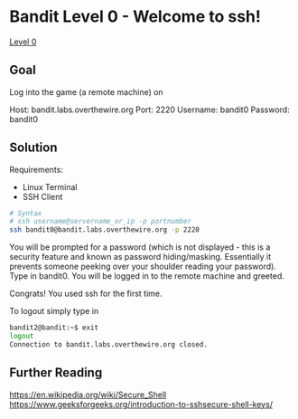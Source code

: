 Bandit Level 0 - Welcome to ssh!
================================

[Level 0](https://overthewire.org/wargames/bandit/bandit0.html)

Goal
----

Log into the game (a remote machine) on

Host: bandit.labs.overthewire.org 
Port: 2220
Username: bandit0
Password: bandit0

Solution
--------

Requirements: 

- Linux Terminal 
- SSH Client 

```sh
# Syntax
# ssh username@servername_or_ip -p portnumber
ssh bandit0@bandit.labs.overthewire.org -p 2220
```

You will be prompted for a password (which is not displayed -
this is a security feature and known as password hiding/masking.
Essentially it prevents someone peeking over your shoulder reading 
your password). Type in bandit0. You will be logged in to the remote
machine and greeted. 

Congrats! You used ssh for the first time. 

To logout simply type in 
```sh
bandit2@bandit:~$ exit
logout
Connection to bandit.labs.overthewire.org closed.
```

Further Reading
---------------

https://en.wikipedia.org/wiki/Secure_Shell
https://www.geeksforgeeks.org/introduction-to-sshsecure-shell-keys/
